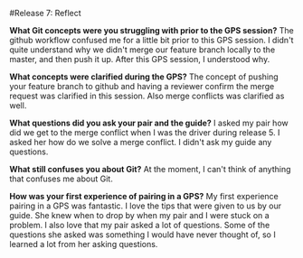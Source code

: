 #Release 7: Reflect

**What Git concepts were you struggling with prior to the GPS session?**
The github workflow confused me for a little bit prior to this GPS session. I didn't quite understand why we didn't merge our feature branch locally to the master, and then push it up. After this GPS session, I understood why. 

**What concepts were clarified during the GPS?**
The concept of pushing your feature branch to github and having a reviewer confirm the merge request was clarified in this session. Also merge conflicts was clarified as well.

**What questions did you ask your pair and the guide?**
I asked my pair how did we get to the merge conflict when I was the driver during release 5. I asked her how do we solve a merge conflict. I didn't ask my guide any questions. 

**What still confuses you about Git?**
At the moment, I can't think of anything that confuses me about Git.

**How was your first experience of pairing in a GPS?**
My first experience pairing in a GPS was fantastic. I love the tips that were given to us by our guide. She knew when to drop by when my pair and I were stuck on a problem. I also love that my pair asked a lot of questions. Some of the questions she asked was something I would have never thought of, so I learned a lot from her asking questions. 